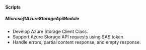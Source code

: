 
#### Scripts
##### MicrosoftAzureStorageApiModule
- Develop Azure Storage Client Class.
- Support Azure Storage API requests using SAS token.
- Handle errors, partial content response, and empty response.
